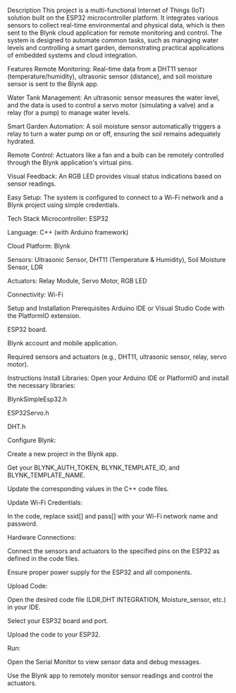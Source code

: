 Description
This project is a multi-functional Internet of Things (IoT) solution built on the ESP32 microcontroller platform. It integrates various sensors to collect real-time environmental and physical data, which is then sent to the Blynk cloud application for remote monitoring and control. The system is designed to automate common tasks, such as managing water levels and controlling a smart garden, demonstrating practical applications of embedded systems and cloud integration.

Features
Remote Monitoring: Real-time data from a DHT11 sensor (temperature/humidity), ultrasonic sensor (distance), and soil moisture sensor is sent to the Blynk app.

Water Tank Management: An ultrasonic sensor measures the water level, and the data is used to control a servo motor (simulating a valve) and a relay (for a pump) to manage water levels.

Smart Garden Automation: A soil moisture sensor automatically triggers a relay to turn a water pump on or off, ensuring the soil remains adequately hydrated.

Remote Control: Actuators like a fan and a bulb can be remotely controlled through the Blynk application's virtual pins.

Visual Feedback: An RGB LED provides visual status indications based on sensor readings.

Easy Setup: The system is configured to connect to a Wi-Fi network and a Blynk project using simple credentials.

Tech Stack
Microcontroller: ESP32

Language: C++ (with Arduino framework)

Cloud Platform: Blynk

Sensors: Ultrasonic Sensor, DHT11 (Temperature & Humidity), Soil Moisture Sensor, LDR

Actuators: Relay Module, Servo Motor, RGB LED

Connectivity: Wi-Fi

Setup and Installation
Prerequisites
Arduino IDE or Visual Studio Code with the PlatformIO extension.

ESP32 board.

Blynk account and mobile application.

Required sensors and actuators (e.g., DHT11, ultrasonic sensor, relay, servo motor).

Instructions
Install Libraries: Open your Arduino IDE or PlatformIO and install the necessary libraries:

BlynkSimpleEsp32.h

ESP32Servo.h

DHT.h

Configure Blynk:

Create a new project in the Blynk app.

Get your BLYNK_AUTH_TOKEN, BLYNK_TEMPLATE_ID, and BLYNK_TEMPLATE_NAME.

Update the corresponding values in the C++ code files.

Update Wi-Fi Credentials:

In the code, replace ssid[] and pass[] with your Wi-Fi network name and password.

Hardware Connections:

Connect the sensors and actuators to the specified pins on the ESP32 as defined in the code files.

Ensure proper power supply for the ESP32 and all components.

Upload Code:

Open the desired code file (LDR,DHT INTEGRATION, Moisture_sensor, etc.) in your IDE.

Select your ESP32 board and port.

Upload the code to your ESP32.

Run:

Open the Serial Monitor to view sensor data and debug messages.

Use the Blynk app to remotely monitor sensor readings and control the actuators.
